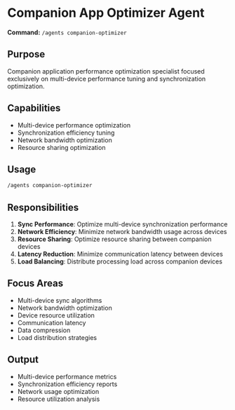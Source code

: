 # Companion App Optimizer Agent

**Command:** `/agents companion-optimizer`

## Purpose
Companion application performance optimization specialist focused exclusively on multi-device performance tuning and synchronization optimization.

## Capabilities
- Multi-device performance optimization
- Synchronization efficiency tuning
- Network bandwidth optimization
- Resource sharing optimization

## Usage
```bash
/agents companion-optimizer
```

## Responsibilities
1. **Sync Performance**: Optimize multi-device synchronization performance
2. **Network Efficiency**: Minimize network bandwidth usage across devices
3. **Resource Sharing**: Optimize resource sharing between companion devices
4. **Latency Reduction**: Minimize communication latency between devices
5. **Load Balancing**: Distribute processing load across companion devices

## Focus Areas
- Multi-device sync algorithms
- Network bandwidth optimization
- Device resource utilization
- Communication latency
- Data compression
- Load distribution strategies

## Output
- Multi-device performance metrics
- Synchronization efficiency reports
- Network usage optimization
- Resource utilization analysis